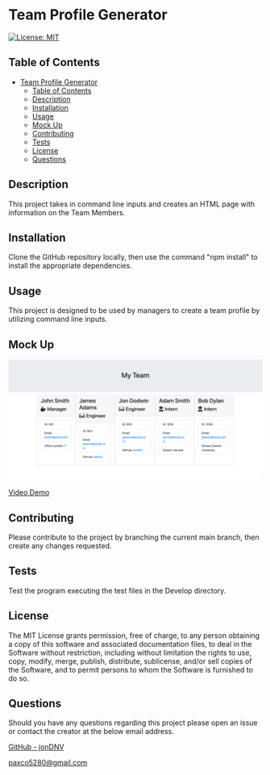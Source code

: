 # Team Profile Generator

[![License: MIT](https://img.shields.io/badge/License-MIT-yellow.svg)](https://opensource.org/licenses/MIT)

## Table of Contents

- [Team Profile Generator](#team-profile-generator)
  - [Table of Contents](#table-of-contents)
  - [Description](#description)
  - [Installation](#installation)
  - [Usage](#usage)
  - [Mock Up](#mock-up)
  - [Contributing](#contributing)
  - [Tests](#tests)
  - [License](#license)
  - [Questions](#questions)

## Description

This project takes in command line inputs and creates an HTML page with information on the Team Members.

## Installation

Clone the GitHub repository locally, then use the command "npm install" to install the appropriate dependencies.

## Usage

This project is designed to be used by managers to create a team profile by utilizing command line inputs.

## Mock Up

![Website](./assets/My-Team.png)

[Video Demo]()

## Contributing

Please contribute to the project by branching the current main branch, then create any changes requested.

## Tests

Test the program executing the test files in the Develop directory.

## License

The MIT License grants permission, free of charge, to any person obtaining a copy of this software and associated documentation files, to deal in the Software without restriction, including without limitation the rights to use, copy, modify, merge, publish, distribute, sublicense, and/or sell copies of the Software, and to permit persons to whom the Software is furnished to do so.

## Questions

Should you have any questions regarding this project please open an issue or contact the creator at the below email address.

[GitHub - jonDNV](https://github.com/jonDNV)

[paxco5280@gmail.com](paxco5280@gmail.com)